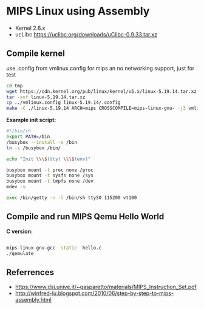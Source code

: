 # MIPS Linux using Assembly

- Kernel 2.6.x
- ucLibc https://uclibc.org/downloads/uClibc-0.9.33.tar.xz

## Compile kernel



use .config from vmlinux.config for mips an no networking support, just for test

``` bash
cd tmp
wget https://cdn.kernel.org/pub/linux/kernel/v5.x/linux-5.19.14.tar.xz
tar -xvf linux-5.19.14.tar.xz
cp ../vmlinux.config linux-5.19.14/.config
make -C ./linux-5.19.14 ARCH=mips CROSSCOMPILE=mips-linux-gnu- -j3 vmlinux
```
**Example init script:**

``` bash
#!/bin/sh
export PATH=/bin
/busybox --install -s /bin
ln -s /busybox /bin/

echo "Init \\\$(tty) \\\$(env)"

busybox mount -t proc none /proc
busybox mount -t sysfs none /sys
busybox mount -t tmpfs none /dev
mdev -s

exec /bin/getty -n -l /bin/sh ttyS0 115200 vt100
```

## Compile and run MIPS Qemu Hello World

**C version:**

``` bash

mips-linux-gnu-gcc -static  hello.c
./qemulate

```

## Referrences
- https://www.dsi.unive.it/~gasparetto/materials/MIPS_Instruction_Set.pdf
- http://winfred-lu.blogspot.com/2010/06/step-by-step-to-mips-assembly.html